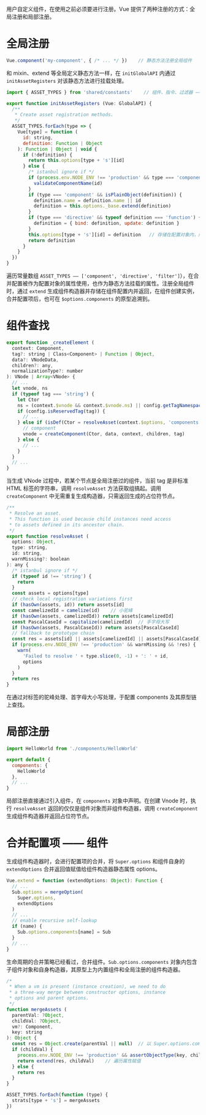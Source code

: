 用户自定义组件，在使用之前必须要进行注册。Vue 提供了两种注册的方式：全局注册和局部注册。
# 全局注册

```javascript
Vue.component('my-component', { /* ... */ })    // 静态方法注册全局组件
```

和 mixin、extend 等全局定义静态方法一样，在 `initGlobalAPI` 内通过 `initAssetRegisters` 对该静态方法进行挂载处理。

```javascript
import { ASSET_TYPES } from 'shared/constants'    // 组件、指令、过滤器 —— 都可以全局注册

export function initAssetRegisters (Vue: GlobalAPI) {
  /**
   * Create asset registration methods.
   */
  ASSET_TYPES.forEach(type => {
    Vue[type] = function (
      id: string,
      definition: Function | Object
    ): Function | Object | void {
      if (!definition) {
        return this.options[type + 's'][id]
      } else {
        /* istanbul ignore if */
        if (process.env.NODE_ENV !== 'production' && type === 'component') {
          validateComponentName(id)
        }
        if (type === 'component' && isPlainObject(definition)) {
          definition.name = definition.name || id
          definition = this.options._base.extend(definition)
        }
        if (type === 'directive' && typeof definition === 'function') {
          definition = { bind: definition, update: definition }
        }
        this.options[type + 's'][id] = definition   // 存储在配置对象内，所有组件可获取
        return definition
      }
    }
  })
}
```

遍历常量数组 `ASSET_TYPES —— ['component', 'directive', 'filter']`），在合并配置被作为配置对象的属性使用，也作为静态方法挂载的属性。注册全局组件时，通过 `extend` 生成组件构造器并存储在组件配置内并返回，在组件创建实例，合并配置项后，也可在 `$options.components` 的原型追溯到。

# 组件查找

```javascript
export function _createElement (
  context: Component,
  tag?: string | Class<Component> | Function | Object,
  data?: VNodeData,
  children?: any,
  normalizationType?: number
): VNode | Array<VNode> {
  // ...
  let vnode, ns
  if (typeof tag === 'string') {
    let Ctor
    ns = (context.$vnode && context.$vnode.ns) || config.getTagNamespace(tag)
    if (config.isReservedTag(tag)) {
      // ... 
    } else if (isDef(Ctor = resolveAsset(context.$options, 'components', tag))) {   // 此时 tag 为非标准 HTML 标签
      // component
      vnode = createComponent(Ctor, data, context, children, tag)
    } else {
      // ...
    }
  } 
  // ...
}
```

当生成 VNode 过程中，若某个节点是全局注册过的组件，当前 tag 是非标准 HTML 标签的字符串，调用 `resolveAsset` 方法获取组搞起。调用 `createComponent` 中无需重复生成构造器，只需返回生成的占位符节点。

```javascript
/**
 * Resolve an asset.
 * This function is used because child instances need access
 * to assets defined in its ancestor chain.
 */
export function resolveAsset (
  options: Object,
  type: string,
  id: string,
  warnMissing?: boolean
): any {
  /* istanbul ignore if */
  if (typeof id !== 'string') {
    return
  }
  const assets = options[type]
  // check local registration variations first
  if (hasOwn(assets, id)) return assets[id]
  const camelizedId = camelize(id)    // 小驼峰
  if (hasOwn(assets, camelizedId)) return assets[camelizedId]
  const PascalCaseId = capitalize(camelizedId)  // 手字母大写
  if (hasOwn(assets, PascalCaseId)) return assets[PascalCaseId]
  // fallback to prototype chain
  const res = assets[id] || assets[camelizedId] || assets[PascalCaseId]
  if (process.env.NODE_ENV !== 'production' && warnMissing && !res) {
    warn(
      'Failed to resolve ' + type.slice(0, -1) + ': ' + id,
      options
    )
  }
  return res
}
```

在通过对标签的驼峰处理、首字母大小写处理，于配置 components 及其原型链上查找。

# 局部注册
```javascript
import HelloWorld from './components/HelloWorld'

export default {
  components: {
    HelloWorld
  },
  // ...
}
```

局部注册直接通过引入组件，在 `components` 对象中声明。在创建 Vnode 时，执行 `resolveAsset` 返回的仅仅是组件对象而非组件构造器，调用 `createComponent` 生成组件构造器并返回占位符节点。

# 合并配置项 —— 组件


生成组件构造器时，会进行配置项的合并，将 `Super.options` 和组件自身的 `extendOptions` 合并返回值赋值给组件构造器静态属性 options。

```javascript
Vue.extend = function (extendOptions: Object): Function {
  // ...
  Sub.options = mergeOption(
    Super.options,
    extendOptions
  )
  // ...
  // enable recursive self-lookup
  if (name) {
    Sub.options.components[name] = Sub
  }
  // ...
}

```

生命周期的合并策略已经看过，合并组件。`Sub.options.components` 对象内包含子组件对象和自身构造器，其原型上为内置组件和全局注册的组件构造器。

```javascript
/*
 * When a vm is present (instance creation), we need to do
 * a three-way merge between constructor options, instance
 * options and parent options.
 */
function mergeAssets (
  parentVal: ?Object,
  childVal: ?Object,
  vm?: Component,
  key: string
): Object {
  const res = Object.create(parentVal || null)  // 以 Super.options.components 创建原型
  if (childVal) {
    process.env.NODE_ENV !== 'production' && assertObjectType(key, childVal, vm)
    return extend(res, childVal)    // 遍历属性赋值
  } else {
    return res
  }
}

ASSET_TYPES.forEach(function (type) {
  strats[type + 's'] = mergeAssets
})
```

